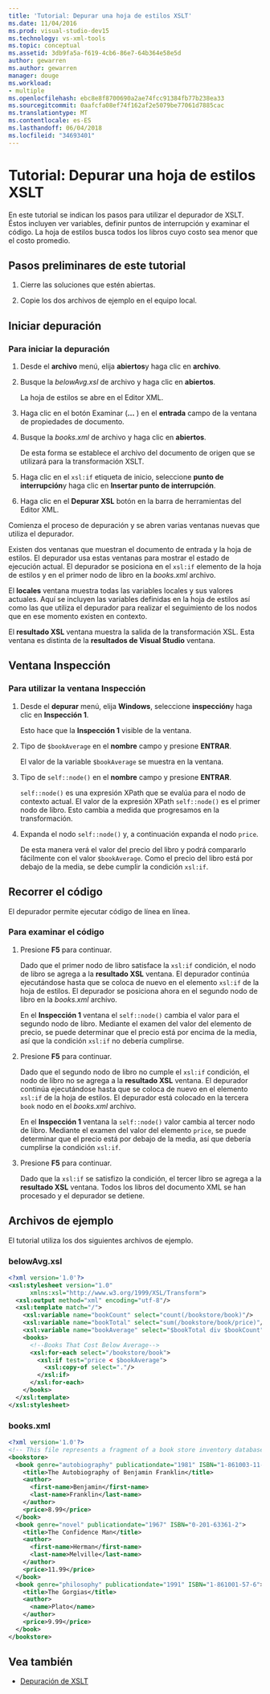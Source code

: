 ```yaml
---
title: 'Tutorial: Depurar una hoja de estilos XSLT'
ms.date: 11/04/2016
ms.prod: visual-studio-dev15
ms.technology: vs-xml-tools
ms.topic: conceptual
ms.assetid: 3db9fa5a-f619-4cb6-86e7-64b364e58e5d
author: gewarren
ms.author: gewarren
manager: douge
ms.workload:
- multiple
ms.openlocfilehash: ebc8e8f8700690a2ae74fcc91384fb77b238ea33
ms.sourcegitcommit: 0aafcfa08ef74f162af2e5079be77061d7885cac
ms.translationtype: MT
ms.contentlocale: es-ES
ms.lasthandoff: 06/04/2018
ms.locfileid: "34693401"
---
```

# <a name="walkthrough-debug-an-xslt-style-sheet"></a>Tutorial: Depurar una hoja de estilos XSLT

En este tutorial se indican los pasos para utilizar el depurador de XSLT. Éstos incluyen ver variables, definir puntos de interrupción y examinar el código. La hoja de estilos busca todos los libros cuyo costo sea menor que el costo promedio.

## <a name="to-prepare-for-this-walkthrough"></a>Pasos preliminares de este tutorial

1.  Cierre las soluciones que estén abiertas.

2.  Copie los dos archivos de ejemplo en el equipo local.

## <a name="start-debugging"></a>Iniciar depuración

### <a name="to-start-debugging"></a>Para iniciar la depuración

1.  Desde el **archivo** menú, elija **abiertos**y haga clic en **archivo**.

2.  Busque la *belowAvg.xsl* de archivo y haga clic en **abiertos**.

     La hoja de estilos se abre en el Editor XML.

3.  Haga clic en el botón Examinar (**...** ) en el **entrada** campo de la ventana de propiedades de documento.

4.  Busque la *books.xml* de archivo y haga clic en **abiertos**.

     De esta forma se establece el archivo del documento de origen que se utilizará para la transformación XSLT.

5.  Haga clic en el `xsl:if` etiqueta de inicio, seleccione **punto de interrupción**y haga clic en **Insertar punto de interrupción**.

6.  Haga clic en el **Depurar XSL** botón en la barra de herramientas del Editor XML.

Comienza el proceso de depuración y se abren varias ventanas nuevas que utiliza el depurador.

Existen dos ventanas que muestran el documento de entrada y la hoja de estilos. El depurador usa estas ventanas para mostrar el estado de ejecución actual. El depurador se posiciona en el `xsl:if` elemento de la hoja de estilos y en el primer nodo de libro en la *books.xml* archivo.

El **locales** ventana muestra todas las variables locales y sus valores actuales. Aquí se incluyen las variables definidas en la hoja de estilos así como las que utiliza el depurador para realizar el seguimiento de los nodos que en ese momento existen en contexto.

El **resultado XSL** ventana muestra la salida de la transformación XSL. Esta ventana es distinta de la **resultados de Visual Studio** ventana.

## <a name="watch-window"></a>Ventana Inspección

### <a name="to-use-the-watch-window"></a>Para utilizar la ventana Inspección

1.  Desde el **depurar** menú, elija **Windows**, seleccione **inspección**y haga clic en **Inspección 1**.

     Esto hace que la **Inspección 1** visible de la ventana.

2.  Tipo de `$bookAverage` en el **nombre** campo y presione **ENTRAR**.

     El valor de la variable `$bookAverage` se muestra en la ventana.

3.  Tipo de `self::node()` en el **nombre** campo y presione **ENTRAR**.

     `self::node()` es una expresión XPath que se evalúa para el nodo de contexto actual. El valor de la expresión XPath `self::node()` es el primer nodo de libro. Esto cambia a medida que progresamos en la transformación.

4.  Expanda el nodo `self::node()` y, a continuación expanda el nodo `price`.

     De esta manera verá el valor del precio del libro y podrá compararlo fácilmente con el valor `$bookAverage`. Como el precio del libro está por debajo de la media, se debe cumplir la condición `xsl:if`.

## <a name="step-through-the-code"></a>Recorrer el código
 El depurador permite ejecutar código de línea en línea.

### <a name="to-step-through-the-code"></a>Para examinar el código

1.  Presione **F5** para continuar.

     Dado que el primer nodo de libro satisface la `xsl:if` condición, el nodo de libro se agrega a la **resultado XSL** ventana. El depurador continúa ejecutándose hasta que se coloca de nuevo en el elemento `xsl:if` de la hoja de estilos. El depurador se posiciona ahora en el segundo nodo de libro en la *books.xml* archivo.

     En el **Inspección 1** ventana el `self::node()` cambia el valor para el segundo nodo de libro. Mediante el examen del valor del elemento de precio, se puede determinar que el precio está por encima de la media, así que la condición `xsl:if` no debería cumplirse.

2.  Presione **F5** para continuar.

     Dado que el segundo nodo de libro no cumple el `xsl:if` condición, el nodo de libro no se agrega a la **resultado XSL** ventana. El depurador continúa ejecutándose hasta que se coloca de nuevo en el elemento `xsl:if` de la hoja de estilos. El depurador está colocado en la tercera `book` nodo en el *books.xml* archivo.

     En el **Inspección 1** ventana la `self::node()` valor cambia al tercer nodo de libro. Mediante el examen del valor del elemento `price`, se puede determinar que el precio está por debajo de la media, así que debería cumplirse la condición `xsl:if`.

3.  Presione **F5** para continuar.

     Dado que la `xsl:if` se satisfizo la condición, el tercer libro se agrega a la **resultado XSL** ventana. Todos los libros del documento XML se han procesado y el depurador se detiene.

## <a name="sample-files"></a>Archivos de ejemplo

El tutorial utiliza los dos siguientes archivos de ejemplo.

### <a name="belowavgxsl"></a>belowAvg.xsl

```xml
<?xml version='1.0'?>
<xsl:stylesheet version="1.0"
      xmlns:xsl="http://www.w3.org/1999/XSL/Transform">
  <xsl:output method="xml" encoding="utf-8"/>
  <xsl:template match="/">
    <xsl:variable name="bookCount" select="count(/bookstore/book)"/>
    <xsl:variable name="bookTotal" select="sum(/bookstore/book/price)"/>
    <xsl:variable name="bookAverage" select="$bookTotal div $bookCount"/>
    <books>
      <!--Books That Cost Below Average-->
      <xsl:for-each select="/bookstore/book">
        <xsl:if test="price < $bookAverage">
          <xsl:copy-of select="."/>
        </xsl:if>
      </xsl:for-each>
    </books>
  </xsl:template>
</xsl:stylesheet>
```

### <a name="booksxml"></a>books.xml

```xml
<?xml version='1.0'?>
<!-- This file represents a fragment of a book store inventory database -->
<bookstore>
  <book genre="autobiography" publicationdate="1981" ISBN="1-861003-11-0">
    <title>The Autobiography of Benjamin Franklin</title>
    <author>
      <first-name>Benjamin</first-name>
      <last-name>Franklin</last-name>
    </author>
    <price>8.99</price>
  </book>
  <book genre="novel" publicationdate="1967" ISBN="0-201-63361-2">
    <title>The Confidence Man</title>
    <author>
      <first-name>Herman</first-name>
      <last-name>Melville</last-name>
    </author>
    <price>11.99</price>
  </book>
  <book genre="philosophy" publicationdate="1991" ISBN="1-861001-57-6">
    <title>The Gorgias</title>
    <author>
      <name>Plato</name>
    </author>
    <price>9.99</price>
  </book>
</bookstore>
```

## <a name="see-also"></a>Vea también

- [Depuración de XSLT](../xml-tools/debugging-xslt.md)